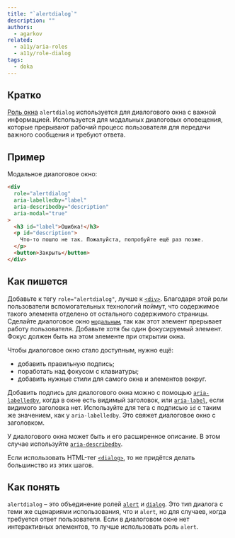 ```yaml
---
title: "`alertdialog`"
description: ""
authors:
  - agarkov
related:
  - a11y/aria-roles
  - a11y/role-dialog
tags:
  - doka
---
```


## Кратко

[Роль окна](/a11y/aria-roles/#roli-okon) `alertdialog` используется для диалогового окна с важной информацией. Используется для модальных диалоговых оповещения, которые прерывают рабочий процесс пользователя для передачи важного сообщения и требуют ответа.

## Пример

Модальное диалоговое окно:

```html
<div
  role="alertdialog"
  aria-labelledby="label"
  aria-describedby="description"
  aria-modal="true"
>
  <h3 id="label">Ошибка!</h3>
  <p id="description">
    Что-то пошло не так. Пожалуйста, попробуйте ещё раз позже.
  </p>
  <button>Закрыть</button>
</div>
```

## Как пишется

Добавьте к тегу `role="alertdialog"`, лучше к [`<div>`](/html/div/). Благодаря этой роли пользователи вспомогательных технологий поймут, что содержимое такого элемента отделено от остального содержимого страницы.
Сделайте диалоговое окно [`модальным`](/a11y/aria-modal/), так как этот элемент прерывает работу пользователя.
Добавьте хотя бы один фокусируемый элемент. Фокус должен быть на этом элементе при открытии окна.

Чтобы диалоговое окно стало доступным, нужно ещё:

- добавить правильную подпись;
- поработать над фокусом с клавиатуры;
- добавить нужные стили для самого окна и элементов вокруг.

Добавить подпись для диалогового окна можно с помощью [`aria-labelledby`](/a11y/aria-labelledby/), когда в окне есть видимый заголовок, или [`aria-label`](/a11y/aria-label/), если видимого заголовка нет. Используйте для тега с подписью `id` с таким же значением, как у `aria-labelledby`. Это свяжет диалоговое окно с заголовком.

У диалогового окна может быть и его расширенное описание. В этом случае используйте [`aria-describedby`](/a11y/aria-describedby/).

Если использовать HTML-тег [`<dialog>`](/html/dialog/), то не придётся делать большинство из этих шагов.

## Как понять

`alertdialog` – это объединение ролей [`alert`](/a11y/role-alert/) и [`dialog`](/a11y/role-dialog/). Это тип диалога с теми же сценариями использования, что и `alert`, но для случаев, когда требуется ответ пользователя.
Если в диалоговом окне нет интерактивных элементов, то лучше использовать роль `alert`.


